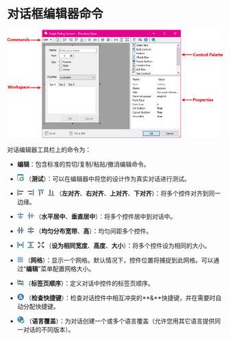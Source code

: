 # 对话框编辑器命令

![](/Manual/images/media/image059.png)

对话编辑器工具栏上的命令为：

- **编辑**：包含标准的剪切/复制/粘贴/撤消编辑命令。

- ![](/Manual/images/media/image092.png) （**测试**）：可以在编辑器中将您的设计作为真实对话进行测试。

- ![](/Manual/images/media/image094.png) （**左对齐**、**右对齐**、**上对齐**、**下对齐**）：将多个控件对齐到同一边缘。

- ![](/Manual/images/media/image096.png) （**水平居中**、**垂直居中**）：将多个控件居中到对话中。

- ![](/Manual/images/media/image098.png) （**均匀分布宽带**、**高**）：均匀间距多个控件。

- ![](/Manual/images/media/image100.png) （**设为相同宽度**、**高度**、**大小**）：将多个控件设为相同的大小。

- ![](/Manual/images/media/image102.png) （**网格**）：显示一个网格。默认情况下，控件位置将捕捉到此网格。可以通过“**编辑**”菜单配置网格大小。

- ![](/Manual/images/media/image104.png) （**标签页顺序**）：定义对话中控件的标签页顺序。

- ![](/Manual/images/media/image106.png) （**检查快捷键**）：检查对话控件中相互冲突的**&**快捷键，并在需要时自动分配快捷键。

- ![](/Manual/images/media/image108.png) （**语言覆盖**）：为对话创建一个或多个语言覆盖（允许您用其它语言提供同一对话的不同版本）。